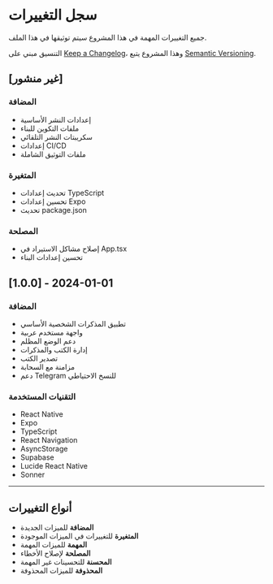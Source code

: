 # سجل التغييرات

جميع التغييرات المهمة في هذا المشروع سيتم توثيقها في هذا الملف.

التنسيق مبني على [Keep a Changelog](https://keepachangelog.com/ar/1.0.0/)،
وهذا المشروع يتبع [Semantic Versioning](https://semver.org/lang/ar/).

## [غير منشور]

### المضافة
- إعدادات النشر الأساسية
- ملفات التكوين للبناء
- سكريبتات النشر التلقائي
- إعدادات CI/CD
- ملفات التوثيق الشاملة

### المتغيرة
- تحديث إعدادات TypeScript
- تحسين إعدادات Expo
- تحديث package.json

### المصلحة
- إصلاح مشاكل الاستيراد في App.tsx
- تحسين إعدادات البناء

## [1.0.0] - 2024-01-01

### المضافة
- تطبيق المذكرات الشخصية الأساسي
- واجهة مستخدم عربية
- دعم الوضع المظلم
- إدارة الكتب والمذكرات
- تصدير الكتب
- مزامنة مع السحابة
- دعم Telegram للنسخ الاحتياطي

### التقنيات المستخدمة
- React Native
- Expo
- TypeScript
- React Navigation
- AsyncStorage
- Supabase
- Lucide React Native
- Sonner

---

## أنواع التغييرات

- **المضافة** للميزات الجديدة
- **المتغيرة** للتغييرات في الميزات الموجودة
- **المهمة** للميزات المهمة
- **المصلحة** لإصلاح الأخطاء
- **المحسنة** للتحسينات غير المهمة
- **المحذوفة** للميزات المحذوفة 